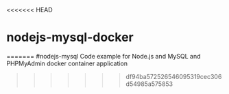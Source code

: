 <<<<<<< HEAD
# nodejs-mysql-docker

=======
#nodejs-mysql
Code example for Node.js and MySQL and PHPMyAdmin docker container application
>>>>>>> df94ba572526546095319cec306d54985a575853

